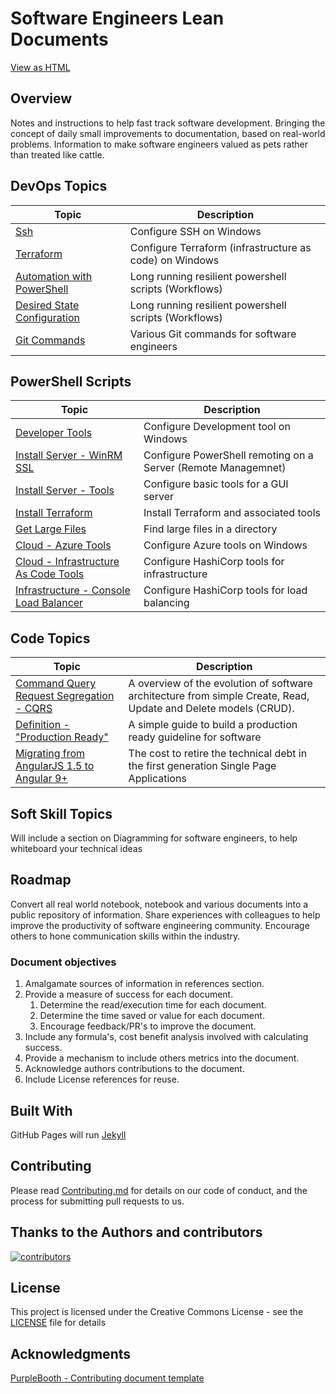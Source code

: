 
# Software Engineers Lean Documents

[View as HTML](https://jamie-clayton.github.io/Docs/)

## Overview

Notes and instructions to help fast track software development.
Bringing the concept of daily small improvements to documentation, based on real-world problems.
Information to make software engineers valued as pets rather than treated like cattle.

## DevOps Topics

| Topic                  | Description              |
|------------------------|--------------------------|
| [Ssh](devops/ssh.md) | Configure SSH on Windows |
| [Terraform](devops/terraform.md) | Configure Terraform (infrastructure as code) on Windows |
| [Automation with PowerShell](devops/Automation.md) | Long running resilient powershell scripts (Workflows) |
| [Desired State Configuration](devops/DesiredStateConfiguration.md) | Long running resilient powershell scripts (Workflows) |
| [Git Commands](devops/GitCommand.md) | Various Git commands for software engineers |

## PowerShell Scripts

| Topic                  | Description              |
|------------------------|--------------------------|
| [Developer Tools](devops/PowerShell/Install%20Personal%20Tools.ps1) | Configure Development tool on Windows |
| [Install Server - WinRM SSL](devops/PowerShell/Install-Server-1-WinRm.ps1) | Configure PowerShell remoting on a Server (Remote Managemnet) |
| [Install Server - Tools](devops/PowerShell/Install-Server-2-Tools.ps1) | Configure basic tools for a GUI server |
| [Install Terraform](devops/PowerShell/Install%20Terraform.ps1) | Install Terraform and associated tools |
| [Get Large Files](devops/PowerShell/Get-LargeFiles.ps1) | Find large files in a directory |
| [Cloud - Azure Tools](devops/PowerShell/Install%20Azure%20Tools.ps1) | Configure Azure tools on Windows |
| [Cloud - Infrastructure As Code Tools](devops/PowerShell/Install%20Terraform.ps1) | Configure HashiCorp tools for infrastructure |
| [Infrastructure - Console Load Balancer](devops/PowerShell/Install%20Consul%20Load%20Balancer.ps1) | Configure HashiCorp tools for load balancing |

## Code Topics

| Topic                  | Description              |
|------------------------|--------------------------|
| [Command Query Request Segregation - CQRS](code/CQRS.md) | A overview of the evolution of software architecture from simple Create, Read, Update and Delete models (CRUD). |
| [Definition - "Production Ready"](code/ProductionReady.md) | A simple guide to build a production ready guideline for software |
| [Migrating from AngularJS 1.5 to Angular 9+](code/RetiringAngularJs.md) | The cost to retire the technical debt in the first generation Single Page Applications |

## Soft Skill Topics

Will include a section on Diagramming for software engineers, to help whiteboard your technical ideas

## Roadmap

Convert all real world notebook, notebook and various documents into a public repository of information.
Share experiences with colleagues to help improve the productivity of software engineering community.
Encourage others to hone communication skills within the industry.

### Document objectives

1. Amalgamate sources of information in references section.
2. Provide a measure of success for each document.
    1. Determine the read/execution time for each document.
    2. Determine the time saved or value for each document.
    3. Encourage feedback/PR's to improve the document.
3. Include any formula's, cost benefit analysis involved with calculating success.
4. Provide a mechanism to include others metrics into the document.
5. Acknowledge authors contributions to the document.
6. Include License references for reuse.

## Built With

GitHub Pages will run [Jekyll](https://jekyllrb.com/)

## Contributing

Please read [Contributing.md](Contributing.md) for details on our code of conduct, and the process for submitting pull requests to us.

## Thanks to the Authors and contributors

[![contributors](https://contributors-img.web.app/image?repo=Jamie-Clayton/Docs)](https://github.com/Jamie-Clayton/Docs/graphs/contributors)

## License

This project is licensed under the Creative Commons License - see the [LICENSE](./LICENSE.md) file for details

## Acknowledgments

[PurpleBooth - Contributing document template](https://github.com/PurpleBooth)
